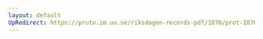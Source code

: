 ```yaml
---
layout: default
UpRedirect: https://pruto.im.uu.se/riksdagen-records-pdf/1876/prot-1876--ak--034/prot-1876--ak--034_036.pdf
---
```

